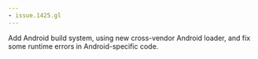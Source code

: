 ```yaml
---
- issue.1425.gl
---
```

Add Android build system, using new cross-vendor Android loader, and fix some runtime errors in Android-specific code.
